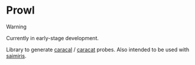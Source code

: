 # Prowl

> [!WARNING]
> Currently in early-stage development.

Library to generate [caracal](https://github.com/dioptra-io/caracal) / [caracat](https://github.com/maxmouchet/caracat) probes. Also intended to be used with [saimiris](https://github.com/nxthdr/saimiris).